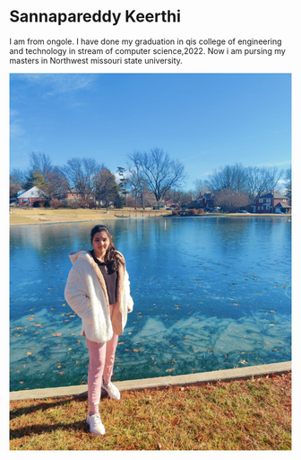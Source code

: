 # Sannapareddy Keerthi

I am from ongole. I have done my graduation in qis college of engineering and technology in stream of computer science,2022. Now i am pursing my masters in Northwest missouri state university.

![MyImage](MyImage.jpg)